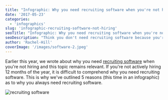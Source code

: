 ```yaml
---
title: "Infographic: Why you need recruiting software when you're not hiring"
date: '2017-05-23'
categories:
  - 'infographics'
slug: 'infographic-recruiting-software-not-hiring'
seoTitle: "Infographic: Why you need recruiting software when you're not hiring"
seoDescription: "Think you don't need recruiting software because you're not hiring? Wrong! Find out why you always need recruiting software in this infographic"
author: 'Rachel-Hill'
coverImage: '/images/software-2.jpeg'
---
```


Earlier this year, we wrote about why you need [recruiting software](https://hirehive.com/blog/why-recruiting-software-when-not-hiring/) when you're not hiring and this topic remains relevant. If you're not actively hiring 12 months of the year, it is difficult to comprehend why you need recruiting software. This is why we've outlined 5 reasons (this time in an infographic) as to why you always need recruiting software.

![recruiting software](/images/recruiting-software-when-not-hiring-800x2000.png)
